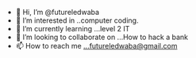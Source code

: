 - 👋 Hi, I’m @futureledwaba
- 👀 I’m interested in ..computer coding.
- 🌱 I’m currently learning ...level 2 IT
- 💞️ I’m looking to collaborate on ...How to hack a bank
- 📫 How to reach me ...futureledwaba@gmail.com

<!---
futureledwaba/futureledwaba is a ✨ special ✨ repository because its `README.md` (this file) appears on your GitHub profile.
You can click the Preview link to take a look at your changes.
--->
